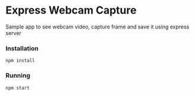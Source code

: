 # Express Webcam Capture

Sample app to see webcam video, capture frame and save it using express server

### Installation

```
npm install
```

### Running 

```
npm start
```
